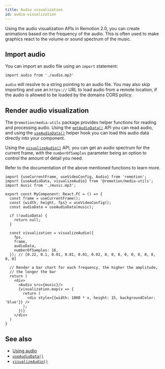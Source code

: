 ```yaml
---
title: Audio visualization
id: audio-visualization
---
```


Using the audio visualization APIs in Remotion 2.0, you can create animations based on the frequency of the audio. This is often used to make graphics react to the volume or sound spectrum of the music.

## Import audio

You can import an audio file using an `import` statement:

```tsx
import audio from './audio.mp3'
```

`audio` will resolve to a string pointing to an audio file. You may also skip importing and use an `https://` URL to load audio from a remote location, if the audio is allowed to be loaded by the domains CORS policy.

## Render audio visualization

The `@remotion/media-utils` package provides helper functions for reading and processing audio. Using the [`getAudioData()`](/docs/get-audio-data) API you can read audio, and using the [`useAudioData()`](/docs/use-audio-data) helper hook you can load this audio data directly into your component.

Using the [`visualizeAudio()`](/docs/visualize-audio) API, you can get an audio spectrum for the current frame, with the `numberOfSamples` parameter being an option to control the amount of detail you need.

Refer to the documentation of the above mentioned functions to learn more.

```tsx
import {useCurrentFrame, useVideoConfig, Audio} from 'remotion';
import {useAudioData, visualizeAudio} from '@remotion/media-utils';
import music from './music.mp3';

export const MyComponent: React.FC = () => {
  const frame = useCurrentFrame();
  const {width, height, fps} = useVideoConfig();
  const audioData = useAudioData(music);

  if (!audioData) {
    return null;
  }

  const visualization = visualizeAudio({
    fps,
    frame,
    audioData,
    numberOfSamples: 16,
  }); // [0.22, 0.1, 0.01, 0.01, 0.01, 0.02, 0, 0, 0, 0, 0, 0, 0, 0, 0, 0]

  // Render a bar chart for each frequency, the higher the amplitude,
  // the longer the bar
  return (
    <div>
      <Audio src={music}/>
      {visualization.map(v => {
        return (
          <div style={{width: 1000 * v, height: 15, backgroundColor: 'blue'}} />
        );
      })}
    </div>
  )
}
```

## See also

- [Using audio](/docs/using-audio)
- [`useAudioData()`](/docs/use-audio-data)
- [`visualizeAudio()`](/docs/visualize-audio)
